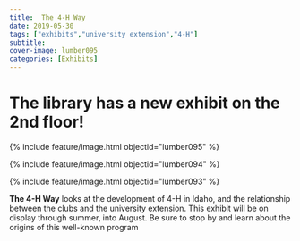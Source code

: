 ```yaml
---
title:  The 4-H Way
date: 2019-05-30
tags: ["exhibits","university extension","4-H"]
subtitle: 
cover-image: lumber095
categories: [Exhibits]
---
```


# The library has a new exhibit on the 2nd floor! 


{% include feature/image.html objectid="lumber095" %}

 {% include feature/image.html objectid="lumber094" %}

 {% include feature/image.html objectid="lumber093" %}

 **The 4-H Way** looks at the development of 4-H in Idaho, and the relationship between the clubs and the university extension. This exhibit will be on display through summer, into August. Be sure to stop by and learn about the origins of this well-known program 